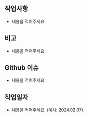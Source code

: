 ## 작업사항
- 내용을 적어주세요.

## 비고
- 내용을 적어주세요.

## Github 이슈
- 내용을 적어주세요.

## 작업일자
- 내용을 적어주세요. (예시: 2024.02.07)

<br>
